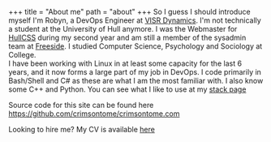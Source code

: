 +++
title = "About me"
path = "about"
+++
So I guess I should introduce myself I'm Robyn, a DevOps Engineer at [VISR Dynamics](https://visr-vr.com). 
I'm not technically a student at the University of Hull anymore. I was the Webmaster for [HullCSS](https://hullcss.org) during my second year and am still a member of the sysadmin team at [Freeside](https://freeside.co.uk).
I studied Computer Science, Psychology and Sociology at College.  
I have been working with Linux in at least some capacity for the last 6 years, and it now forms a large part of my job in DevOps. I code primarily in Bash/Shell and C# as these are what I am the most familiar with. I also know some C++ and Python. You can see what I like to use at my [stack page](https://crimsontome.com/stack/)  

Source code for this site can be found here <https://github.com/crimsontome/crimsontome.com>

Looking to hire me? My CV is available [here](/img/rccv03012024.pdf)
